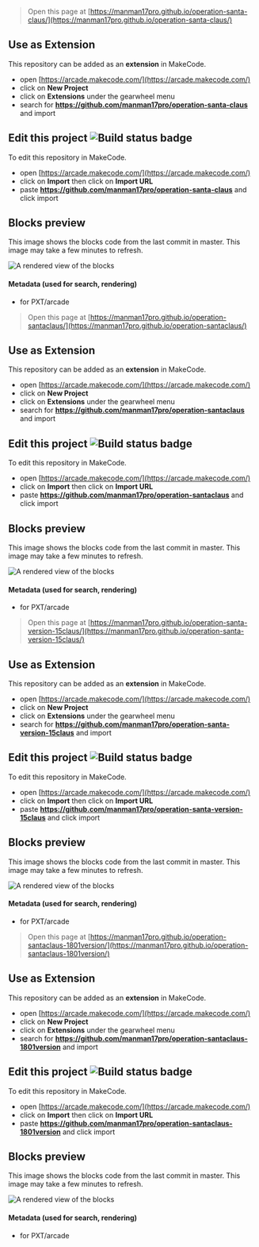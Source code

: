  


> Open this page at [https://manman17pro.github.io/operation-santa-claus/](https://manman17pro.github.io/operation-santa-claus/)

## Use as Extension

This repository can be added as an **extension** in MakeCode.

* open [https://arcade.makecode.com/](https://arcade.makecode.com/)
* click on **New Project**
* click on **Extensions** under the gearwheel menu
* search for **https://github.com/manman17pro/operation-santa-claus** and import

## Edit this project ![Build status badge](https://github.com/manman17pro/operation-santa-claus/workflows/MakeCode/badge.svg)

To edit this repository in MakeCode.

* open [https://arcade.makecode.com/](https://arcade.makecode.com/)
* click on **Import** then click on **Import URL**
* paste **https://github.com/manman17pro/operation-santa-claus** and click import

## Blocks preview

This image shows the blocks code from the last commit in master.
This image may take a few minutes to refresh.

![A rendered view of the blocks](https://github.com/manman17pro/operation-santa-claus/raw/master/.github/makecode/blocks.png)

#### Metadata (used for search, rendering)

* for PXT/arcade
<script src="https://makecode.com/gh-pages-embed.js"></script><script>makeCodeRender("{{ site.makecode.home_url }}", "{{ site.github.owner_name }}/{{ site.github.repository_name }}");</script>



> Open this page at [https://manman17pro.github.io/operation-santaclaus/](https://manman17pro.github.io/operation-santaclaus/)

## Use as Extension

This repository can be added as an **extension** in MakeCode.

* open [https://arcade.makecode.com/](https://arcade.makecode.com/)
* click on **New Project**
* click on **Extensions** under the gearwheel menu
* search for **https://github.com/manman17pro/operation-santaclaus** and import

## Edit this project ![Build status badge](https://github.com/manman17pro/operation-santaclaus/workflows/MakeCode/badge.svg)

To edit this repository in MakeCode.

* open [https://arcade.makecode.com/](https://arcade.makecode.com/)
* click on **Import** then click on **Import URL**
* paste **https://github.com/manman17pro/operation-santaclaus** and click import

## Blocks preview

This image shows the blocks code from the last commit in master.
This image may take a few minutes to refresh.

![A rendered view of the blocks](https://github.com/manman17pro/operation-santaclaus/raw/master/.github/makecode/blocks.png)

#### Metadata (used for search, rendering)

* for PXT/arcade
<script src="https://makecode.com/gh-pages-embed.js"></script><script>makeCodeRender("{{ site.makecode.home_url }}", "{{ site.github.owner_name }}/{{ site.github.repository_name }}");</script>



> Open this page at [https://manman17pro.github.io/operation-santa-version-15claus/](https://manman17pro.github.io/operation-santa-version-15claus/)

## Use as Extension

This repository can be added as an **extension** in MakeCode.

* open [https://arcade.makecode.com/](https://arcade.makecode.com/)
* click on **New Project**
* click on **Extensions** under the gearwheel menu
* search for **https://github.com/manman17pro/operation-santa-version-15claus** and import

## Edit this project ![Build status badge](https://github.com/manman17pro/operation-santa-version-15claus/workflows/MakeCode/badge.svg)

To edit this repository in MakeCode.

* open [https://arcade.makecode.com/](https://arcade.makecode.com/)
* click on **Import** then click on **Import URL**
* paste **https://github.com/manman17pro/operation-santa-version-15claus** and click import

## Blocks preview

This image shows the blocks code from the last commit in master.
This image may take a few minutes to refresh.

![A rendered view of the blocks](https://github.com/manman17pro/operation-santa-version-15claus/raw/master/.github/makecode/blocks.png)

#### Metadata (used for search, rendering)

* for PXT/arcade
<script src="https://makecode.com/gh-pages-embed.js"></script><script>makeCodeRender("{{ site.makecode.home_url }}", "{{ site.github.owner_name }}/{{ site.github.repository_name }}");</script>



> Open this page at [https://manman17pro.github.io/operation-santaclaus-1801version/](https://manman17pro.github.io/operation-santaclaus-1801version/)

## Use as Extension

This repository can be added as an **extension** in MakeCode.

* open [https://arcade.makecode.com/](https://arcade.makecode.com/)
* click on **New Project**
* click on **Extensions** under the gearwheel menu
* search for **https://github.com/manman17pro/operation-santaclaus-1801version** and import

## Edit this project ![Build status badge](https://github.com/manman17pro/operation-santaclaus-1801version/workflows/MakeCode/badge.svg)

To edit this repository in MakeCode.

* open [https://arcade.makecode.com/](https://arcade.makecode.com/)
* click on **Import** then click on **Import URL**
* paste **https://github.com/manman17pro/operation-santaclaus-1801version** and click import

## Blocks preview

This image shows the blocks code from the last commit in master.
This image may take a few minutes to refresh.

![A rendered view of the blocks](https://github.com/manman17pro/operation-santaclaus-1801version/raw/master/.github/makecode/blocks.png)

#### Metadata (used for search, rendering)

* for PXT/arcade
<script src="https://makecode.com/gh-pages-embed.js"></script><script>makeCodeRender("{{ site.makecode.home_url }}", "{{ site.github.owner_name }}/{{ site.github.repository_name }}");</script>
